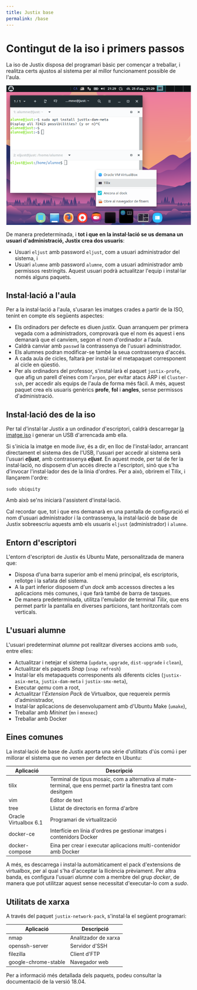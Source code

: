 ```yaml
---
title: Justix base
permalink: /base
---
```


# Contingut de la iso i primers passos

La iso de Justix disposa del programari bàsic per començar a treballar, i realitza certs ajustos al sistema per al millor funcionament possible de l'aula.

![Escriptori](https://raw.githubusercontent.com/IesElJust/justix-focal/master/docs/_img/escriptori.png)

De manera predeterminada, i **tot i que en la instal·lació se us demana un usuari d'administració, Justix crea dos usuaris**:

* Usuari `eljust` amb password `eljust`, com a usuari administrador del sistema, i
* Usuari `alumne` amb password `alumne`, com a usuari administrador amb permissos restringits. Aquest usuari podrà actualitzar l'equip i instal·lar només alguns paquets.

## Instal·lació a l'aula

Per a la instal·lació a l'aula, s'usaran les imatges crades a partir de la ISO, tenint en compte els següents aspectes:

* Els ordinadors per defecte es diuen *justix*. Quan arranquem per primera vegada com a administradors, comprovarà que el nom és aquest i ens demanarà que el canviem, segon el nom d'ordinador a l'aula.
* Caldrà canviar amb `passwd` la contrassenya de l'usuari administrador.
* Els alumnes podran modificar-se també la seua contrassenya d'accés.
* A cada aula de cicles, faltarà per instal·lar el metapaquet corresponent al cicle en qüestió.
* Per als ordinadors del professor, s'instal·larà el paquet `justix-profe`, que afig un parell d'eines com l'`arpon`, per evitar atacs ARP i el `Cluster-ssh`, per accedir als equips de l'aula de forma més fàcil. A més, aquest paquet crea els usuaris genèrics **profe**, **fol** i **angles**, sense permissos d'administració.

## Instal·lació des de la iso

Per tal d'instal·lar *Justix* a un ordinador d'escriptori, caldrà descarregar [la imatge iso](https://www.dropbox.com/sh/zveu1qd6nrcr2ay/AAAKf_XAN0r0ZGVuU_GJY_RQa?dl=0) i generar un USB d'arrencada amb ella.

Si s'inicia la imatge en mode *live*, és a dir, en lloc de l'instal·lador, arrancant directament el sistema des de l'USB, l'usuari per accedir al sistema serà l'usuari ***eljust***, amb contrassenya ***eljust***. En aquest mode, per tal de fer la instal·lació, no disposem d'un accés directe a l'escriptori, sinò que s'ha d'invocar l'instal·lador des de la línia d'ordres. Per a això, obrirem el Tilix, i llançarem l'ordre:

```
sudo ubiquity
```
Amb això se'ns iniciarà l'assistent d'instal·lació.

Cal recordar que, tot i que ens demanarà en una pantalla de configuració el nom d'usuari administrador i la contrassenya, la instal·lació de base de Justix sobreescriu aquests amb els usuaris `eljust` (administrador) i `alumne`.

## Entorn d'escriptori

L'entorn d'escriptori de Justix és Ubuntu Mate, personalitzada de manera que:

* Disposa d'una barra superior amb el menú principal, els escriptoris, rellotge i la safata del sistema.
* A la part inferior disposem d'un *dock* amb accessos directes a les aplicacions més comunes, i que farà també de barra de tasques.
* De manera predeterminada, utilitza l'emulador de terminal *Tilix*, que ens permet partir la pantalla en diverses particions, tant horitzontals com verticals.

## L'usuari alumne

L'usuari predeterminat *alumne* pot realitzar diverses accions amb `sudo`, entre elles:

* Actualitzar i netejar el sistema (`update`, `upgrade`, `dist-upgrade` i `clean`),
* Actualitzar els paquets *Snap* (`snap refresh`)
* Instal·lar els metapaquets corresponents als diferents cicles (`justix-asix-meta`, `justix-dam-meta` i `justix-smx-meta`),
* Executar *qemu* com a root,
* Actualitzar l'*Extension Pack* de Virtualbox, que requereix permís d'administrador,
* Instal·lar aplicacions de desenvolupament amb d'Ubuntu Make (`umake`),
* Treballar amb *Mininet* (`mn` i `mnexec`)
* Treballar amb Docker

## Eines comunes
   
La instal·lació de base de Justix aporta una sèrie d'utilitats d'ús comú  i per millorar el sistema que no venen per defecte en Ubuntu:

| Aplicació | Descripció |
|-----------|------------|
| tilix     | Terminal de tipus mosaic, com a alternativa al mate-terminal, que ens permet partir la finestra tant com desitgem |
| vim       | Editor de text |
| tree      | Llistat de directoris en forma d'arbre |
| Oracle Virtualbox 6.1 | Programari de virtualització  |
| docker-ce | Interfície en línia d'ordres pe gestionar imatges i contenidors Docker |
| docker-compose | Eina per crear i executar aplicacions multi-contenidor amb Docker |

A més, es descarrega i instal·la automàticament el pack d'extensions de virtualbox, per al qual s'ha d'acceptar la llicència prèviament. Per altra banda, es configura l'usuari *alumne* com a membre del grup *docker*, de manera que pot utilitzar aquest sense necessitat d'executar-lo com a *sudo*. 

## Utilitats de xarxa

A través del paquet `justix-network-pack`, s'instal·la el següent programari:

| Aplicació | Descripció |
|-----------|------------|
| nmap  | Analitzador de xarxa |
| openssh-server    | Servidor d'SSH |
| filezilla | Client d'FTP |
| google-chrome-stable | Navegador web |


Per a informació més detallada dels paquets, podeu consultar la documentació de la versió 18.04.